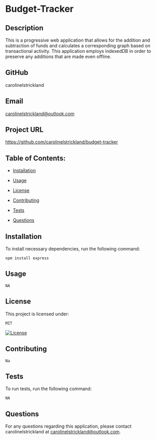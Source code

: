 # Budget-Tracker
 
  ## Description

  This is a progressive web application that allows for the addition and subtraction of funds and calculates a corresponding graph based on transactional activity. This application employs indexedDB in order to preserve any additions that are made even offline.

  ## GitHub

  carolinelstrickland

  ## Email

  carolinelstrickland@outlook.com

  ## Project URL

  https://github.com/carolinelstrickland/budget-tracker


  ## Table of Contents:

  * [Installation](#installation)

  * [Usage](#usage)

  * [License](#license)

  * [Contributing](#contributing)

  * [Tests](#tests)

  * [Questions](#questions)
 
  ## Installation

  To install necessary dependencies, run the following command:
  ```
  npm install express
  ```

  ## Usage

  ```
  NA
  ```

  ## License

  This project is licensed under:

  ```  
  MIT
  ```
    
  [![License](https://img.shields.io/badge/License-MIT-yellow.svg)](https://opensource.org/licenses/MIT)

  ## Contributing

  ```
  Na
  ```

  ## Tests

  To run tests, run the following command:
  ```
  NA
  ```
  
  ## Questions

  For any questions regarding this application, please contact carolinelstrickland at carolinelstrickland@outlook.com.

  